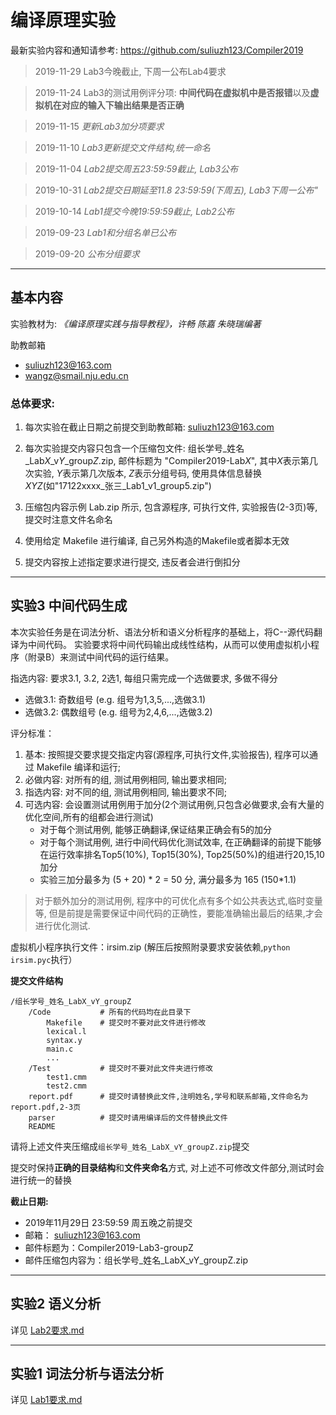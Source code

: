 # 编译原理实验

最新实验内容和通知请参考: https://github.com/suliuzh123/Compiler2019

> 2019-11-29 Lab3今晚截止, 下周一公布Lab4要求

> 2019-11-24 Lab3的测试用例评分项: **中间代码在虚拟机中是否报错**以及**虚拟机在对应的输入下输出结果是否正确**

> 2019-11-15 *更新Lab3加分项要求*

> 2019-11-10 *Lab3更新提交文件结构,统一命名*

> 2019-11-04 *Lab2提交周五23:59:59截止, Lab3公布*

> 2019-10-31 *Lab2提交日期延至11.8 23:59:59(下周五), Lab3下周一公布"*

> 2019-10-14 *Lab1提交今晚19:59:59截止,  Lab2公布*

> 2019-09-23 *Lab1和分组名单已公布*

> 2019-09-20 *公布分组要求*


----

## 基本内容

实验教材为: *《编译原理实践与指导教程》，许畅 陈嘉 朱晓瑞编著*

助教邮箱
- suliuzh123@163.com
- wangz@smail.nju.edu.cn

### 总体要求:
1. 每次实验在截止日期之前提交到助教邮箱: suliuzh123@163.com

2. 每次实验提交内容只包含一个压缩包文件: 组长学号_姓名_Lab*X*_v*Y*_group*Z*.zip, 邮件标题为 "Compiler2019-Lab*X*", 其中*X*表示第几次实验, *Y*表示第几次版本, *Z*表示分组号码, 使用具体信息替换 *XYZ*(如"17122xxxx_张三_Lab1_v1_group5.zip")

3. 压缩包内容示例 Lab.zip 所示, 包含源程序, 可执行文件, 实验报告(2-3页)等, 提交时注意文件名命名

4. 使用给定 Makefile 进行编译, 自己另外构造的Makefile或者脚本无效

5. 提交内容按上述指定要求进行提交, 违反者会进行倒扣分


----



## 实验3 中间代码生成

本次实验任务是在词法分析、语法分析和语义分析程序的基础上，将C--源代码翻译为中间代码。
实验要求将中间代码输出成线性结构，从而可以使用虚拟机小程序（附录B）来测试中间代码的运行结果。


指选内容: 要求3.1, 3.2, 2选1, 每组只需完成一个选做要求, 多做不得分
- 选做3.1: 奇数组号 (e.g. 组号为1,3,5,...,选做3.1)
- 选做3.2: 偶数组号 (e.g. 组号为2,4,6,...,选做3.2)


评分标准：

1. 基本: 按照提交要求提交指定内容(源程序,可执行文件,实验报告), 程序可以通过 Makefile 编译和运行;
2. 必做内容: 对所有的组, 测试用例相同, 输出要求相同;
3. 指选内容: 对不同的组, 测试用例相同, 输出要求不同;
4. 可选内容: 会设置测试用例用于加分(2个测试用例,只包含必做要求,会有大量的优化空间,所有的组都会进行测试)
	- 对于每个测试用例, 能够正确翻译,保证结果正确会有5的加分
	- 对于每个测试用例, 进行中间代码优化测试效率, 在正确翻译的前提下能够在运行效率排名Top5(10%), Top15(30%), Top25(50%)的组进行20,15,10加分
	- 实验三加分最多为 (5 + 20) * 2 = 50 分, 满分最多为 165 (150\*1.1)
> 对于额外加分的测试用例, 程序中的可优化点有多个如公共表达式,临时变量等, 但是前提是需要保证中间代码的正确性，要能准确输出最后的结果,才会进行优化测试.


虚拟机小程序执行文件：irsim.zip (解压后按照附录要求安装依赖,`python irsim.pyc`执行）

<!--
实验注意事项和问题
详见 [Lab3要求.md](Lab3要求.md)

> 持续更新中, 请关注
-->

**提交文件结构**
```
/组长学号_姓名_LabX_vY_groupZ
	/Code			# 所有的代码均在此目录下
		Makefile	# 提交时不要对此文件进行修改
		lexical.l
		syntax.y
		main.c
		...
	/Test			# 提交时不要对此文件夹进行修改
		test1.cmm
		test2.cmm
	report.pdf		# 提交时请替换此文件,注明姓名,学号和联系邮箱,文件命名为report.pdf,2-3页
	parser			# 提交时请用编译后的文件替换此文件
	README
```
请将上述文件夹压缩成`组长学号_姓名_LabX_vY_groupZ.zip`提交

提交时保持**正确的目录结构**和**文件夹命名**方式, 对上述不可修改文件部分,测试时会进行统一的替换


**截止日期:**

- 2019年11月29日 23:59:59 周五晚之前提交
- 邮箱： suliuzh123@163.com
- 邮件标题为：Compiler2019-Lab3-groupZ
- 邮件压缩包内容为：组长学号_姓名_LabX_vY_groupZ.zip


----

## 实验2 语义分析

详见 [Lab2要求.md](Lab2要求.md)


----

## 实验1 词法分析与语法分析

详见 [Lab1要求.md](Lab1要求.md)



